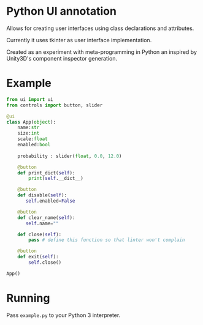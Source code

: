 # Python UI annotation

Allows for creating user interfaces using class declarations and attributes.

Currently it uses tkinter as user interface implementation.

Created as an experiment with meta-programming in Python an inspired by Unity3D's component inspector generation.

# Example

```python
from ui import ui
from controls import button, slider

@ui
class App(object):
    name:str
    size:int
    scale:float
    enabled:bool
    
    probability : slider(float, 0.0, 12.0)

    @button
    def print_dict(self):
        print(self.__dict__)

    @button
    def disable(self):
       self.enabled=False

    @button
    def clear_name(self):
       self.name=""

    def close(self):
        pass # define this function so that linter won't complain

    @button
    def exit(self):
        self.close()

App()
```

# Running
Pass `example.py` to your Python 3 interpreter.